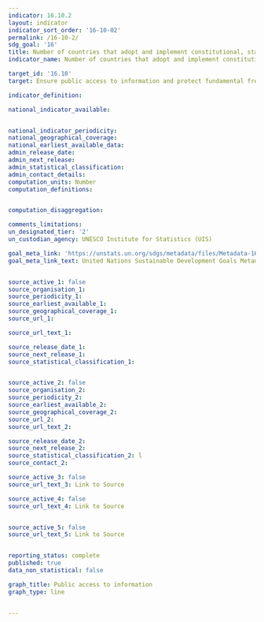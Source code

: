 ```yaml
---
indicator: 16.10.2
layout: indicator
indicator_sort_order: '16-10-02'
permalink: /16-10-2/
sdg_goal: '16'
title: Number of countries that adopt and implement constitutional, statutory and/or policy guarantees for public access to information
indicator_name: Number of countries that adopt and implement constitutional, statutory and/or policy guarantees for public access to information

target_id: '16.10'
target: Ensure public access to information and protect fundamental freedoms, in accordance with national legislation and international agreements

indicator_definition:

national_indicator_available:


national_indicator_periodicity:
national_geographical_coverage:
national_earliest_available_data:
admin_release_date:
admin_next_release:
admin_statistical_classification:
admin_contact_details:
computation_units: Number
computation_definitions:


computation_disaggregation:

comments_limitations:
un_designated_tier: '2'
un_custodian_agency: UNESCO Institute for Statistics (UIS)

goal_meta_link: 'https://unstats.un.org/sdgs/metadata/files/Metadata-16-10-02.pdf'
goal_meta_link_text: United Nations Sustainable Development Goals Metadata


source_active_1: false
source_organisation_1:
source_periodicity_1:
source_earliest_available_1:
source_geographical_coverage_1:
source_url_1:

source_url_text_1:

source_release_date_1:
source_next_release_1:
source_statistical_classification_1:


source_active_2: false
source_organisation_2:
source_periodicity_2:
source_earliest_available_2:
source_geographical_coverage_2:
source_url_2:
source_url_text_2:

source_release_date_2:
source_next_release_2:
source_statistical_classification_2: l
source_contact_2:

source_active_3: false
source_url_text_3: Link to Source

source_active_4: false
source_url_text_4: Link to Source


source_active_5: false
source_url_text_5: Link to Source


reporting_status: complete
published: true
data_non_statistical: false

graph_title: Public access to information
graph_type: line


---
```

